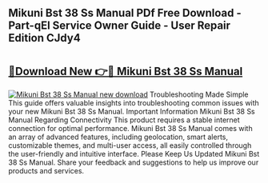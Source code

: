 ## Mikuni Bst 38 Ss Manual PDf Free Download - Part-qEl Service Owner Guide - User Repair Edition CJdy4

# <h2><a href="http://bc55748.oget.top/?id=Mikuni+Bst+38+Ss+Manual">🔗Download New 👉🔴 Mikuni Bst 38 Ss Manual</a></h2>

[![Mikuni Bst 38 Ss Manual new download](https://i.imgur.com/5g1atiW.png)](http://bc55748.oget.top/?id=Mikuni+Bst+38+Ss+Manual)
Troubleshooting Made Simple This guide offers valuable insights into troubleshooting common issues with your new Mikuni Bst 38 Ss Manual. Important Information Mikuni Bst 38 Ss Manual Regarding Connectivity This product requires a stable internet connection for optimal performance. Mikuni Bst 38 Ss Manual comes with an array of advanced features, including geolocation, smart alerts, customizable themes, and multi-user access, all easily controlled through the user-friendly and intuitive interface. Please Keep Us Updated Mikuni Bst 38 Ss Manual. Share your feedback and suggestions to help us improve our products and services.
